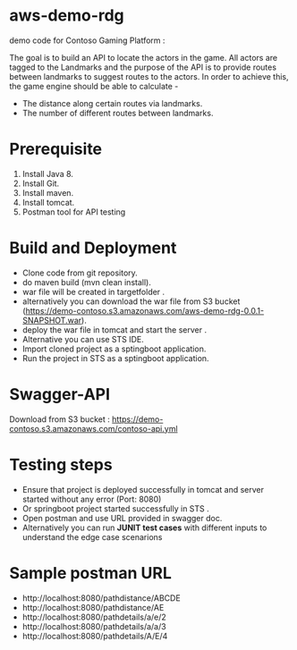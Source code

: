 # aws-demo-rdg
demo code for Contoso Gaming Platform : 

The goal is to build an API to locate the actors in the game. All actors are tagged to the Landmarks and the purpose of the API is to provide routes between landmarks to suggest routes to the actors.  In order to achieve this, the game engine should be able to calculate - 
 
- The distance along certain routes via landmarks.
- The number of different routes between landmarks.

# Prerequisite
1) Install Java 8.
2) Install Git.
3) Install maven.
4) Install tomcat.
5) Postman tool for API testing

# Build and Deployment
- Clone code from git repository.
- do maven build (mvn clean install).
- war file will be created in targetfolder .
- alternatively you can download the war file from S3 bucket (https://demo-contoso.s3.amazonaws.com/aws-demo-rdg-0.0.1-SNAPSHOT.war).
- deploy the war file in tomcat and start the server .
- Alternative you can use STS IDE. 
- Import cloned project as a sptingboot application.
- Run the project in STS as a sptingboot application.

# Swagger-API
Download from S3 bucket : https://demo-contoso.s3.amazonaws.com/contoso-api.yml 

# Testing steps 
- Ensure that project is deployed successfully in tomcat and server started without any error (Port: 8080)
- Or springboot project started successfully in STS . 
- Open postman and use URL provided in swagger doc.
- Alternatively you can run **JUNIT test cases** with different inputs to understand the edge case scenarions

# Sample postman URL 
- http://localhost:8080/pathdistance/ABCDE
- http://localhost:8080/pathdistance/AE
- http://localhost:8080/pathdetails/a/e/2
- http://localhost:8080/pathdetails/a/a/3
- http://localhost:8080/pathdetails/A/E/4

